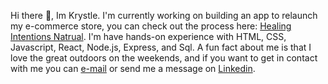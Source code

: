  Hi there 👋, Im Krystle. I'm currently working on building an app to relaunch my e-commerce store, you can check out the process here: [Healing Intentions Natrual](https://github.com/krystleM26/hi-app). I'm have hands-on experience with HTML, CSS, Javascript, React, Node.js, Express, and Sql.  A fun fact about me is that I love the great outdoors on the weekends, and if you want to get in contact with me you can [e-mail](mitchell.krystle@gmail.com) or send me a message on [Linkedin](https://www.linkedin.com/in/krystle-mitchell/). 
 


